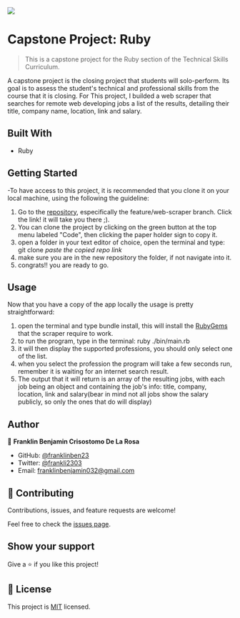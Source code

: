 ![](https://img.shields.io/badge/Microverse-blueviolet)

# Capstone Project: Ruby

> This is a capstone project for the Ruby section of the Technical Skills Curriculum.

A capstone project is the closing project that students will solo-perform. Its goal is to assess the student's technical and professional skills from the course that it is closing. For This project, I builded a web scraper that searches for remote web developing jobs a list of the results, detailing their title, company name, location, link and salary.

## Built With

- Ruby

## Getting Started

-To have access to this project, it is recommended that you clone it on your local machine, using the following the guideline:

1. Go to the [repository](https://github.com/franklinben23/Ruby-web-scraper/tree/feature/web-scraper), especifically the feature/web-scraper branch. Click the link! it will take you there ;).
2. You can clone the project by clicking on the green button at the top menu labeled "Code", then clicking the paper holder sign to copy it.
3. open a folder in your text editor of choice, open the terminal and type: git clone _paste the copied repo link_
4. make sure you are in the new repository the folder, if not navigate into it.
5. congrats!! you are ready to go.

## Usage

Now that you have a copy of the app locally the usage is pretty straightforward:

1. open the terminal and type bundle install, this will install the [RubyGems](https://guides.rubygems.org/what-is-a-gem/) that the scraper require to work.
2. to run the program, type in the terminal: ruby ./bin/main.rb
3. it will then display the supported professions, you should only select one of the list.
4. when you select the profession the program will take a few seconds run, remember it is waiting for an internet search result.
5. The output that it will return is an array of the resulting jobs, with each job being an object and containing the job's info: title, company, location, link and salary(bear in mind not all jobs show the salary publicly, so only the ones that do will display)

## Author

👤 **Franklin Benjamin Crisostomo De La Rosa**

- GitHub: [@franklinben23](https://github.com/franklinben23)
- Twitter: [@frankli2303](https://twitter.com/frankli2303)
- Email: franklinbenjamin032@gmail.com

## 🤝 Contributing

Contributions, issues, and feature requests are welcome!

Feel free to check the [issues page](https://github.com/franklinben23/Ruby-web-scraper/issues).

## Show your support

Give a ⭐️ if you like this project!

## 📝 License

This project is [MIT](LICENSE) licensed.
